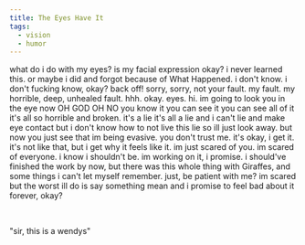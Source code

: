```yaml
---
title: The Eyes Have It
tags:
  - vision
  - humor
---
```


what do i do with my eyes? is my facial expression okay? i never learned this. or maybe i did and forgot because of What Happened. i don't know. i don't fucking know, okay? back off! sorry, sorry, not your fault. my fault. my horrible, deep, unhealed fault. hhh. okay. eyes. hi. im going to look you in the eye now OH GOD OH NO you know it you can see it you can see all of it it's all so horrible and broken. it's a lie it's all a lie and i can't lie and make eye contact but i don't know how to not live this lie so ill just look away. but now you just see that im being evasive. you don't trust me. it's okay, i get it. it's not like that, but i get why it feels like it. im just scared of you. im scared of everyone. i know i shouldn't be. im working on it, i promise. i should've finished the work by now, but there was this whole thing with Giraffes, and some things i can't let myself remember. just, be patient with me? im scared but the worst ill do is say something mean and i promise to feel bad about it forever, okay?

<br/>

"sir, this is a wendys"